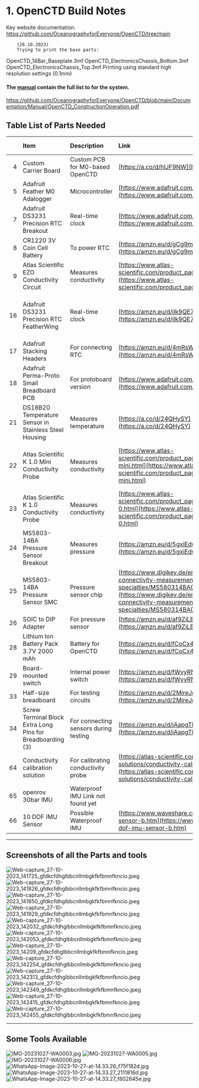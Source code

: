 # 1. OpenCTD Build Notes

Key website documentation: 
    https://github.com/OceanographyforEveryone/OpenCTD/tree/main
    
        (26.10.2023) 
        Trying to print the base parts:
OpenCTD_14Bar_Baseplate.3mf
OpenCTD_ElectronicsChassis_Bottom.3mf
OpenCTD_ElectronicsChassis_Top.3mf
Printing using standard high resolution settings (0.1mm)



#### The [manual](https://github.com/OceanographyforEveryone/OpenCTD/blob/main/Documentation/Manual/OpenCTD_ConstructionOperation.pdf) contain the full list to for the system.
https://github.com/OceanographyforEveryone/OpenCTD/blob/main/Documentation/Manual/OpenCTD_ConstructionOperation.pdf


## Table List of Parts Needed

| | Item | Description | Link | Price (€) | Comments |
|---:|:---|:------|:----|:----|:---|
| 4 | Custom Carrier Board | Custom PCB for M0-based OpenCTD | [https://a.co/d/hlJF9NW](https://a.co/d/hlJF9NW)  | 12.99 | *probably not the right link* |
| 5 | Adafruit Feather M0 Adalogger | Microcontroller | [https://www.adafruit.com/product/2796](https://www.adafruit.com/product/2796) | 19.95 | [Amazon.de](https://www.amazon.de/-/en/Adafruit-Feather-M0-Adalogger-ADA2796/dp/B01BMRDBXW) for 28 euro 
| 7 | Adafruit DS3231 Precision RTC Breakout | Real-time clock | [https://www.adafruit.com/product/3013](https://www.adafruit.com/product/3013) | 17.5 | [Amazon.de](https://www.amazon.de/-/en/Adafruit-DS3231-Precision-RTC-Breakout-ADA3013/dp/B01CAOG8IG/ref=sr_1_1?keywords=Adafruit+DS3231+Precision+RTC+Breakout&qid=1698599966&sr=8-1) for 25 euro 
| 8 | CR1220 3V Coin Cell Battery | To power RTC | [https://amzn.eu/d/gCg9msD](https://amzn.eu/d/gCg9msD)  | 6.64 | link good
| 9 | Atlas Scientific EZO Conductivity Circuit | Measures conductivity | [https://www.atlas-scientific.com/product_pages/circuits/ezo_ec.html](https://www.atlas-scientific.com/product_pages/circuits/ezo_ec.html) | 64.34 | guess we need this circuit ..
| 16 | Adafruit DS3231 Precision RTC FeatherWing | Real-time clock | [https://amzn.eu/d/ilk9QE7](https://amzn.eu/d/ilk9QE7)  | 21.99 | is this the same as item 7 which is also a RTC clock 
| 17 | Adafruit Stacking Headers | For connecting RTC | [https://amzn.eu/d/4mRsWOw](https://amzn.eu/d/4mRsWOw)  | 2.8 |
| 18 | Adafruit Perma-Proto Small Breadboard PCB | For protoboard version | [https://www.adafruit.com/product/1214](https://www.adafruit.com/product/1214) | 7.52 | can we find it elsewhere .. is  it needed?
| 21 | DS18B20 Temperature Sensor in Stainless Steel Housing | Measures temperature | [https://a.co/d/24QHySY](https://a.co/d/24QHySY) | 7.99 | okay .. Martin was commenting on this yesterday ..
| 22 | Atlas Scientific K 1.0 Mini Conductivity Probe | Measures conductivity | [https://www.atlas-scientific.com/product_pages/probes/ec_k1-0-mini.html](https://www.atlas-scientific.com/product_pages/probes/ec_k1-0-mini.html) | 123.99 | need to check if we need both the normal *and* mini probe
| 23 | Atlas Scientific K 1.0 Conductivity Probe | Measures conductivity | [https://www.atlas-scientific.com/product_pages/probes/ec_k1-0.html](https://www.atlas-scientific.com/product_pages/probes/ec_k1-0.html)  | 157.99 | probably need this ..
| 24 | MS5803-14BA Pressure Sensor Breakout | Measures pressure | [https://amzn.eu/d/5gxiEdw](https://amzn.eu/d/5gxiEdw)  | 79.23 | hmm .. expensive !!
| 25 | MS5803-14BA Pressure Sensor SMC | Pressure sensor chip | [https://www.digikey.de/en/products/detail/te-connectivity-measurement-specialties/MS580314BA01-00/5277631](https://www.digikey.de/en/products/detail/te-connectivity-measurement-specialties/MS580314BA01-00/5277631) | 23.63 |okay ..
| 26 | SOIC to DIP Adapter | For pressure sensor | [https://amzn.eu/d/af9ZiLB](https://amzn.eu/d/af9ZiLB)  | 8.9 | okay ..
| 28 | Lithium Ion Battery Pack 3.7V 2000 mAh | Battery for OpenCTD | [https://amzn.eu/d/fCoCx4s](https://amzn.eu/d/fCoCx4s)  | 17.09 | okay ..
| 29 | Board-mounted switch | Internal power switch | [https://amzn.eu/d/fWvyRN0](https://amzn.eu/d/fWvyRN0)  | 1.39 | yes ..
| 33 | Half-size breadboard | For testing circuits | [https://amzn.eu/d/2MireJq](https://amzn.eu/d/2MireJq)  | 11.99 | okay ..
| 34 | Screw Terminal Block Extra Long Pins for Breadboarding (3) | For connecting sensors during testing | [https://amzn.eu/d/iAapgTb](https://amzn.eu/d/iAapgTb)  | 8.15 | need to checkl with Martin
| 64 | Conductivity calibration solution | For calibrating conductivity probe | [https://atlas-scientific.com/calibration-solutions/conductivity-calibration-k-1-0-set/](https://atlas-scientific.com/calibration-solutions/conductivity-calibration-k-1-0-set/) | 15.89 |
| 65 | openrov 30bar IMU | Waterproof IMU Link not found yet |   | 10.99 | *please check !!*
| 66 | 10 DOF IMU Sensor | Possible Waterproof IMU | [https://www.waveshare.com/10-dof-imu-sensor-b.htm](https://www.waveshare.com/10-dof-imu-sensor-b.htm)  | 10.99 | Alternative to openrov 30bar IMU



- - -


## Screenshots of all the Parts and tools

![Web-capture_27-10-2023_141725_gfdkcfdhglbbcnllmbgkfkfbmnfkncio.jpeg](OpenCTD/Documentation/Manual/tools/Web-capture_27-10-2023_141725_gfdkcfdhglbbcnllmbgkfkfbmnfkncio.jpeg)
![Web-capture_27-10-2023_141826_gfdkcfdhglbbcnllmbgkfkfbmnfkncio.jpeg](OpenCTD/Documentation/Manual/tools/Web-capture_27-10-2023_141826_gfdkcfdhglbbcnllmbgkfkfbmnfkncio.jpeg)
![Web-capture_27-10-2023_141850_gfdkcfdhglbbcnllmbgkfkfbmnfkncio.jpeg](OpenCTD/Documentation/Manual/tools/Web-capture_27-10-2023_141850_gfdkcfdhglbbcnllmbgkfkfbmnfkncio.jpeg)
![Web-capture_27-10-2023_141929_gfdkcfdhglbbcnllmbgkfkfbmnfkncio.jpeg](OpenCTD/Documentation/Manual/tools/Web-capture_27-10-2023_141929_gfdkcfdhglbbcnllmbgkfkfbmnfkncio.jpeg)
![Web-capture_27-10-2023_142032_gfdkcfdhglbbcnllmbgkfkfbmnfkncio.jpeg](OpenCTD/Documentation/Manual/tools/Web-capture_27-10-2023_142032_gfdkcfdhglbbcnllmbgkfkfbmnfkncio.jpeg)
![Web-capture_27-10-2023_142053_gfdkcfdhglbbcnllmbgkfkfbmnfkncio.jpeg](OpenCTD/Documentation/Manual/tools/Web-capture_27-10-2023_142053_gfdkcfdhglbbcnllmbgkfkfbmnfkncio.jpeg)
![Web-capture_27-10-2023_14209_gfdkcfdhglbbcnllmbgkfkfbmnfkncio.jpeg](OpenCTD/Documentation/Manual/tools/Web-capture_27-10-2023_14209_gfdkcfdhglbbcnllmbgkfkfbmnfkncio.jpeg)
![Web-capture_27-10-2023_142254_gfdkcfdhglbbcnllmbgkfkfbmnfkncio.jpeg](OpenCTD/Documentation/Manual/tools/Web-capture_27-10-2023_142254_gfdkcfdhglbbcnllmbgkfkfbmnfkncio.jpeg)
![Web-capture_27-10-2023_142313_gfdkcfdhglbbcnllmbgkfkfbmnfkncio.jpeg](OpenCTD/Documentation/Manual/tools/Web-capture_27-10-2023_142313_gfdkcfdhglbbcnllmbgkfkfbmnfkncio.jpeg)
![Web-capture_27-10-2023_142349_gfdkcfdhglbbcnllmbgkfkfbmnfkncio.jpeg](OpenCTD/Documentation/Manual/tools/Web-capture_27-10-2023_142349_gfdkcfdhglbbcnllmbgkfkfbmnfkncio.jpeg)
![Web-capture_27-10-2023_142415_gfdkcfdhglbbcnllmbgkfkfbmnfkncio.jpeg](OpenCTD/Documentation/Manual/tools/Web-capture_27-10-2023_142415_gfdkcfdhglbbcnllmbgkfkfbmnfkncio.jpeg)
![Web-capture_27-10-2023_142455_gfdkcfdhglbbcnllmbgkfkfbmnfkncio.jpeg](OpenCTD/Documentation/Manual/tools/Web-capture_27-10-2023_142455_gfdkcfdhglbbcnllmbgkfkfbmnfkncio.jpeg)



- - -


## Some Tools Available
![IMG-20231027-WA0003.jpg](OpenCTD/Documentation/Manual/available/IMG-20231027-WA0003.jpg)
![IMG-20231027-WA0005.jpg](OpenCTD/Documentation/Manual/available/IMG-20231027-WA0005.jpg)
![IMG-20231027-WA0006.jpg](OpenCTD/Documentation/Manual/available/IMG-20231027-WA0006.jpg)
![WhatsApp-Image-2023-10-27-at-14.33.26_f75f182d.jpg](OpenCTD/Documentation/Manual/available/WhatsApp-Image-2023-10-27-at-14.33.26_f75f182d.jpg)
![WhatsApp-Image-2023-10-27-at-14.33.27_2111816d.jpg](OpenCTD/Documentation/Manual/available/WhatsApp-Image-2023-10-27-at-14.33.27_2111816d.jpg)
![WhatsApp-Image-2023-10-27-at-14.33.27_f802645e.jpg](OpenCTD/Documentation/Manual/available/WhatsApp-Image-2023-10-27-at-14.33.27_f802645e.jpg)

